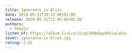 ```yaml
---
title: Ignorance is Bliss
date: 2019-05-31T10:15:00+01:00
release: 2019-05-31T12:00:00+01:00
authors:
  - Skepta
listen_of: https://album.link/s/22zpCX6Nb9ppOVklalvGec
cover: ignorance-is-bliss.jpg
rating: 3.25
---
```

